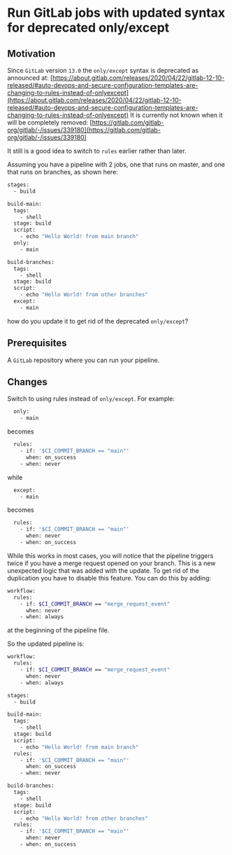 # Run GitLab jobs with updated syntax for deprecated only/except

## Motivation

Since `GitLab` version `13.0` the `only/except` syntax is deprecated as announced at: [https://about.gitlab.com/releases/2020/04/22/gitlab-12-10-released/#auto-devops-and-secure-configuration-templates-are-changing-to-rules-instead-of-onlyexcept](https://about.gitlab.com/releases/2020/04/22/gitlab-12-10-released/#auto-devops-and-secure-configuration-templates-are-changing-to-rules-instead-of-onlyexcept)
It is currently not known when it will be completely removed: [https://gitlab.com/gitlab-org/gitlab/-/issues/339180](https://gitlab.com/gitlab-org/gitlab/-/issues/339180)

It still is a good idea to switch to `rules` earlier rather than later.

Assuming you have a pipeline with 2 jobs, one that runs on master, and one that runs on branches, as shown here:
```sh
stages:
  - build

build-main:
  tags:
    - shell
  stage: build
  script:
    - echo "Hello World! from main branch"
  only:
    - main

build-branches:
  tags:
    - shell
  stage: build
  script:
    - echo "Hello World! from other branches"
  except:
    - main
```
how do you update it to get rid of the deprecated `only/except`?

## Prerequisites

A `GitLab` repository where you can run your pipeline.

## Changes

Switch to using rules instead of `only/except`. For example:
```sh
  only:
    - main
```
becomes
```sh
  rules:
    - if: '$CI_COMMIT_BRANCH == "main"'
      when: on_success
    - when: never
```
while
```sh
  except:
    - main
```
becomes
```sh
  rules:
    - if: '$CI_COMMIT_BRANCH == "main"'
      when: never
    - when: on_success
```

While this works in most cases, you will notice that the pipeline triggers twice if you have a merge request opened on your branch. This is a new unexpected logic that was added with the update. To get rid of the duplication you have to disable this feature. You can do this by adding:
```sh
workflow:
  rules:
    - if: $CI_COMMIT_BRANCH == "merge_request_event"
      when: never
    - when: always
```
at the beginning of the pipeline file.

So the updated pipeline is:
```sh
workflow:
  rules:
    - if: $CI_COMMIT_BRANCH == "merge_request_event"
      when: never
    - when: always

stages:
  - build

build-main:
  tags:
    - shell
  stage: build
  script:
    - echo "Hello World! from main branch"
  rules:
    - if: '$CI_COMMIT_BRANCH == "main"'
      when: on_success
    - when: never

build-branches:
  tags:
    - shell
  stage: build
  script:
    - echo "Hello World! from other branches"
  rules:
    - if: '$CI_COMMIT_BRANCH == "main"'
      when: never
    - when: on_success
```

